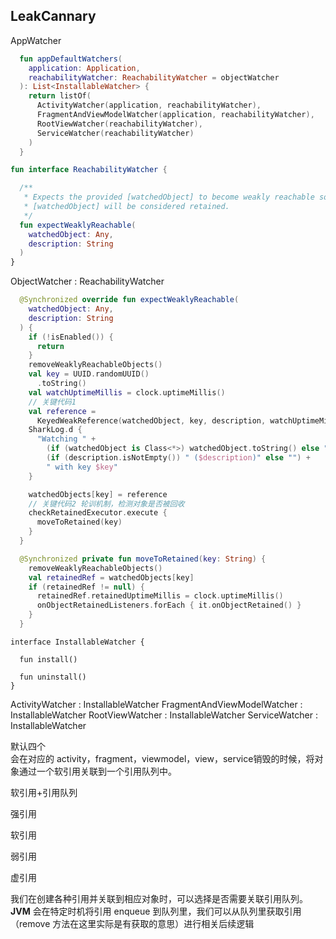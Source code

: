 ## LeakCannary


AppWatcher

```kotlin
  fun appDefaultWatchers(
    application: Application,
    reachabilityWatcher: ReachabilityWatcher = objectWatcher
  ): List<InstallableWatcher> {
    return listOf(
      ActivityWatcher(application, reachabilityWatcher),
      FragmentAndViewModelWatcher(application, reachabilityWatcher),
      RootViewWatcher(reachabilityWatcher),
      ServiceWatcher(reachabilityWatcher)
    )
  }
```

```kotlin
fun interface ReachabilityWatcher {

  /**
   * Expects the provided [watchedObject] to become weakly reachable soon. If not,
   * [watchedObject] will be considered retained.
   */
  fun expectWeaklyReachable(
    watchedObject: Any,
    description: String
  )
}
```

ObjectWatcher : ReachabilityWatcher

```kotlin
  @Synchronized override fun expectWeaklyReachable(
    watchedObject: Any,
    description: String
  ) {
    if (!isEnabled()) {
      return
    }
    removeWeaklyReachableObjects()
    val key = UUID.randomUUID()
      .toString()
    val watchUptimeMillis = clock.uptimeMillis()
    // 关键代码1
    val reference =
      KeyedWeakReference(watchedObject, key, description, watchUptimeMillis, queue)
    SharkLog.d {
      "Watching " +
        (if (watchedObject is Class<*>) watchedObject.toString() else "instance of ${watchedObject.javaClass.name}") +
        (if (description.isNotEmpty()) " ($description)" else "") +
        " with key $key"
    }

    watchedObjects[key] = reference
    // 关键代码2 轮训机制，检测对象是否被回收
    checkRetainedExecutor.execute {
      moveToRetained(key)
    }
  }
```



```kotlin
  @Synchronized private fun moveToRetained(key: String) {
    removeWeaklyReachableObjects()
    val retainedRef = watchedObjects[key]
    if (retainedRef != null) {
      retainedRef.retainedUptimeMillis = clock.uptimeMillis()
      onObjectRetainedListeners.forEach { it.onObjectRetained() }
    }
  }
```


```
interface InstallableWatcher {

  fun install()

  fun uninstall()
}
```

ActivityWatcher : InstallableWatcher
FragmentAndViewModelWatcher : InstallableWatcher
RootViewWatcher : InstallableWatcher
ServiceWatcher : InstallableWatcher

默认四个  
会在对应的 activity，fragment，viewmodel，view，service销毁的时候，将对象通过一个软引用关联到一个引用队列中。

软引用+引用队列

强引用

软引用

弱引用

虚引用


我们在创建各种引用并关联到相应对象时，可以选择是否需要关联引用队列。**JVM** 会在特定时机将引用 enqueue 到队列里，我们可以从队列里获取引用（remove 方法在这里实际是有获取的意思）进行相关后续逻辑